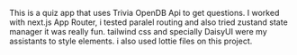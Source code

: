 This is a quiz app that uses Trivia OpenDB Api to get questions. I worked with next.js App Router, i tested paralel routing and also tried zustand state manager it was really fun. tailwind css and specially DaisyUI were my assistants to style elements. i also used lottie files on this project.
